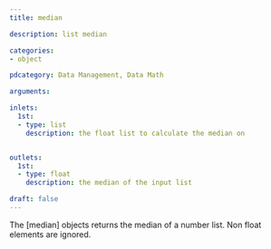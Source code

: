 ```yaml
---
title: median

description: list median

categories:
- object

pdcategory: Data Management, Data Math

arguments:

inlets:
  1st:
  - type: list
    description: the float list to calculate the median on


outlets:
  1st:
  - type: float
    description: the median of the input list

draft: false
---
```


The [median] objects returns the median of a number list. Non float elements are ignored.
